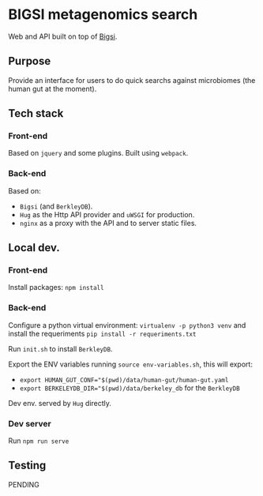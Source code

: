 # BIGSI metagenomics search

Web and API built on top of [Bigsi](https://github.com/Phelimb/BIGSI).

## Purpose

Provide an interface for users to do quick searchs against microbiomes (the human gut at the moment).

## Tech stack

### Front-end 

Based on `jquery` and some plugins. Built using `webpack`.

### Back-end

Based on:
- `Bigsi` (and `BerkleyDB`).
- `Hug` as the Http API provider and `uWSGI` for production.
- `nginx` as a proxy with the API and to server static files.

## Local dev.

### Front-end

Install packages: `npm install`

### Back-end

Configure a python virtual environment: `virtualenv -p python3 venv` and install the requeriments `pip install -r requeriments.txt`

Run `init.sh` to install `BerkleyDB`.

Export the ENV variables running `source env-variables.sh`, this will export:
- `export HUMAN_GUT_CONF="$(pwd)/data/human-gut/human-gut.yaml`
- `export BERKELEYDB_DIR="$(pwd)/data/berkeley_db` for the `BerkleyDB`

Dev env. served by `Hug` directly.

### Dev server

Run `npm run serve`

## Testing

PENDING